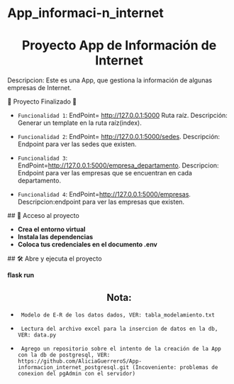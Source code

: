 # App_informaci-n_internet
<h1 align="center"> Proyecto App de Información de Internet  </h1>

<p>Descripcion: 
    Este es una App, que gestiona la información  de algunas empresas de Internet.
</p>

:construction: Proyecto Finalizado :construction:

- `Funcionalidad 1`: EndPoint= http://127.0.0.1:5000 Ruta raíz. Descripción: Generar un template en la ruta raíz(index).

- `Funcionalidad 2`: EndPoint= http://127.0.0.1:5000/sedes. Descripción:  Endpoint para ver las sedes que existen.

- `Funcionalidad 3`: EndPoint=http://127.0.0.1:5000/empresa_departamento. Descripcion: Endpoint para ver las empresas que se encuentran en cada departamento.

- `Funcionalidad 4`: EndPoint=http://127.0.0.1:5000/empresas. Descripcion:endpoint para ver las empresas que existen.

\## 📁 Acceso al proyecto

- **Crea el entorno virtual**
- **Instala las dependencias**
- **Coloca tus credenciales en el documento .env**

\## 🛠️ Abre y ejecuta el proyecto

**flask run**

<h2 align="center"> Nota:  </h2>


- ` Modelo de E-R de los datos dados, VER: tabla_modelamiento.txt`

- ` Lectura del archivo excel para la insercion de datos en la db, VER: data.py`

- ` Agrego un repositorio sobre el intento de la creación de la App con la db de postgresql, VER: https://github.com/AliciaGuerreroS/App-informacion_internet_postgresql.git (Incoveniente: problemas de conexion del pgAdmin con el servidor)`






